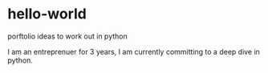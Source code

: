 # hello-world
porftolio ideas to work out in python 

I am an entreprenuer for 3 years, I am currently committing to a deep dive in python.
